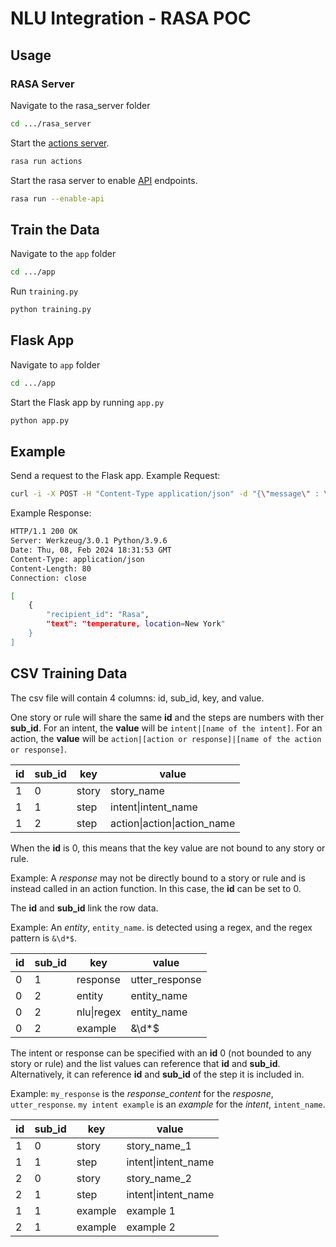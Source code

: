 # NLU Integration - RASA POC

## Usage

### RASA Server
Navigate to the rasa_server folder
```bash
cd .../rasa_server
```

Start the [actions server](https://rasa.com/docs/rasa/action-server/running-action-server/).
```bash
rasa run actions
```

Start the rasa server to enable [API](https://rasa.com/docs/rasa/http-api/) endpoints.
```bash
rasa run --enable-api
```

## Train the Data
Navigate to the `app` folder
```bash
cd .../app
```

Run `training.py`
```bash
python training.py
```

## Flask App
Navigate to `app` folder
```bash
cd .../app
```

Start the Flask app by running `app.py`
```bash
python app.py
```

## Example
Send a request to the Flask app.
Example Request:
```bash
curl -i -X POST -H "Content-Type application/json" -d "{\"message\" : \"what is the tempertature in New York\"}" http://127.0.0.1:5000/rasa
```
Example Response:
```bash
HTTP/1.1 200 OK
Server: Werkzeug/3.0.1 Python/3.9.6
Date: Thu, 08, Feb 2024 18:31:53 GMT
Content-Type: application/json
Content-Length: 80
Connection: close

[
    {
        "recipient_id": "Rasa",
        "text": "temperature, location=New York"
    }
]
```

## CSV Training Data
The csv file will contain 4 columns: id, sub_id, key, and value.

One story or rule will share the same **id** and the steps are numbers with ther **sub_id**.
For an intent, the **value** will be `intent|[name of the intent]`.
For an action, the **value** will be `action|[action or response]|[name of the action or response]`.

id|sub_id|key|value
---|---|---|---
1|0|story|story_name
1|1|step|intent&#124;intent_name
1|2|step|action&#124;action&#124;action_name

When the **id** is 0, this means that the key value are not bound to any story or rule.

Example: A *response* may not be directly bound to a story or rule and is instead called in an action function. In this case, the **id** can be set to 0.

The **id** and **sub_id** link the row data.

Example: An *entity*, `entity_name`. is detected using a regex, and the regex pattern is `&\d*$`.

id|sub_id|key|value
---|---|---|---
0|1|response|utter_response
0|2|entity|entity_name
0|2|nlu&#124;regex|entity_name
0|2|example|&\d*$

The intent or response can be specified with an **id** 0 (not bounded to any story or rule) and the list values can reference that **id** and **sub_id**. Alternatively, it can reference **id** and **sub_id** of the step it is included in.

Example: `my_response` is the *response_content* for the *resposne*, `utter_response`.
`my intent example` is an *example* for the *intent*, `intent_name`.

id|sub_id|key|value
---|---|---|---
1|0|story|story_name_1
1|1|step|intent&#124;intent_name
2|0|story|story_name_2
2|1|step|intent&#124;intent_name
1|1|example|example 1
2|1|example|example 2
